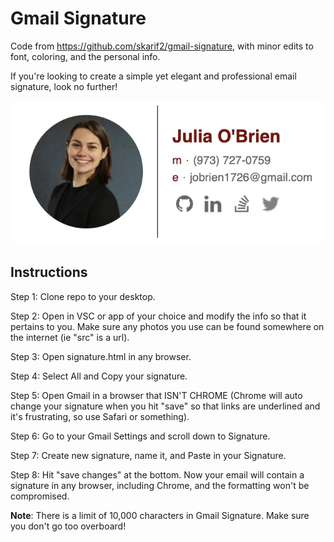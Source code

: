 # Gmail Signature

Code from https://github.com/skarif2/gmail-signature, with minor edits to font, coloring, and the personal info.

If you're looking to create a simple yet elegant and professional email signature, look no further! 

![](photos/signature.png)

## Instructions

Step 1: Clone repo to your desktop.

Step 2: Open in VSC or app of your choice and modify the info so that it pertains to you. Make sure any photos you use can be found somewhere on the internet (ie "src" is a url).

Step 3: Open signature.html in any browser.

Step 4: Select All and Copy your signature. 

Step 5: Open Gmail in a browser that ISN'T CHROME (Chrome will auto change your signature when you hit "save" so that links are underlined and it's frustrating, so use Safari or something).

Step 6: Go to your Gmail Settings and scroll down to Signature. 

Step 7: Create new signature, name it, and Paste in your Signature. 

Step 8: Hit "save changes" at the bottom. Now your email will contain a signature in any browser, including Chrome, and the formatting won't be compromised. 

**Note**: There is a limit of 10,000 characters in Gmail Signature. Make sure you don't go too overboard!
